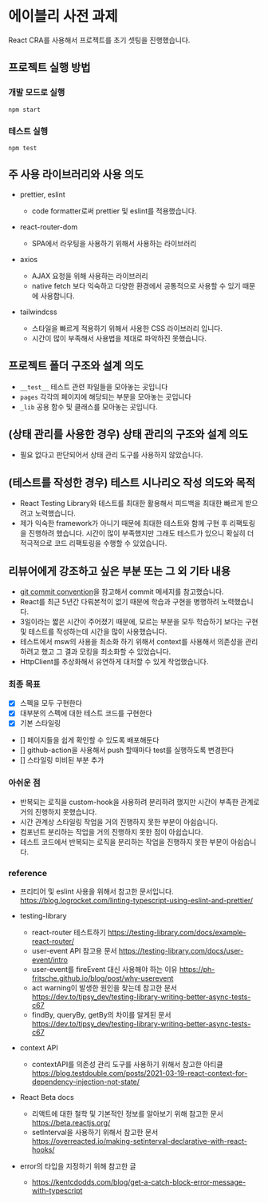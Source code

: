 # 에이블리 사전 과제

React CRA를 사용해서 프로젝트를 초기 셋팅을 진행했습니다.

## 프로젝트 실행 방법

### 개발 모드로 실행

```
npm start
```

### 테스트 실행

```
npm test
```

## 주 사용 라이브러리와 사용 의도

- prettier, eslint

  - code formatter로써 prettier 및 eslint를 적용했습니다.

- react-router-dom

  - SPA에서 라우팅을 사용하기 위해서 사용하는 라이브러리

- axios

  - AJAX 요청을 위해 사용하는 라이브러리
  - native fetch 보다 익숙하고 다양한 환경에서 공통적으로 사용할 수 있기 때문에 사용합니다.

- tailwindcss
  - 스타일을 빠르게 적용하기 위해서 사용한 CSS 라이브러리 입니다.
  - 시간이 많이 부족해서 사용법을 제대로 파악하진 못했습니다.

## 프로젝트 폴더 구조와 설계 의도

- `__test__` 테스트 관련 파일들을 모아놓는 곳입니다
- `pages` 각각의 페이지에 해당되는 부분을 모아놓는 곳입니다
- `_lib` 공용 함수 및 클래스를 모아놓는 곳입니다.

## (상태 관리를 사용한 경우) 상태 관리의 구조와 설계 의도

- 필요 없다고 판단되어서 상태 관리 도구를 사용하지 않았습니다.

## (테스트를 작성한 경우) 테스트 시나리오 작성 의도와 목적

- React Testing Library와 테스트를 최대한 활용해서 피드백을 최대한 빠르게 받으려고 노력했습니다.
- 제가 익숙한 framework가 아니기 때문에 최대한 테스트와 함께 구현 후 리팩토링을 진행하려 했습니다. 시간이 많이 부족했지만 그래도 테스트가 있으니 확실히 더 적극적으로 코드 리팩토링을 수행할 수 있었습니다.

## 리뷰어에게 강조하고 싶은 부분 또는 그 외 기타 내용

- [git commit convention](https://github.com/nhn/toast-ui.vue-editor/blob/master/docs/COMMIT_MESSAGE_CONVENTION.md)을 참고해서 commit 메세지를 참고했습니다.
- React를 최근 5년간 다뤄본적이 없기 때문에 학습과 구현을 병행하려 노력했습니다.
- 3일이라는 짧은 시간이 주어졌기 때문에, 모르는 부분을 모두 학습하기 보다는 구현 및 테스트를 작성하는데 시간을 많이 사용했습니다.
- 테스트에서 msw의 사용을 최소화 하기 위해서 context를 사용해서 의존성을 관리하려고 했고 그 결과 모킹을 최소화할 수 있었습니다.
- HttpClient를 추상화해서 유연하게 대처할 수 있게 작업했습니다.

### 최종 목표

- [x] 스펙을 모두 구현한다
- [x] 대부분의 스펙에 대한 테스트 코드를 구현한다
- [x] 기본 스타일링
- [] 페이지들을 쉽게 확인할 수 있도록 배포해둔다
- [] github-action을 사용해서 push 할때마다 test를 실행하도록 변경한다
- [] 스타일링 미비된 부분 추가

### 아쉬운 점

- 반복되는 로직을 custom-hook을 사용하려 분리하려 했지만 시간이 부족한 관계로 거의 진행하지 못했습니다.
- 시간 관계상 스타일링 작업을 거의 진행하지 못한 부분이 아쉽습니다.
- 컴포넌트 분리하는 작업을 거의 진행하지 못한 점이 아쉽습니다.
- 테스트 코드에서 반복되는 로직을 분리하는 작업을 진행하지 못한 부분이 아쉽습니다.

### reference

- 프리티어 및 eslint 사용을 위해서 참고한 문서입니다. https://blog.logrocket.com/linting-typescript-using-eslint-and-prettier/

- testing-library

  - react-router 테스트하기 https://testing-library.com/docs/example-react-router/
  - user-event API 참고용 문서 https://testing-library.com/docs/user-event/intro
  - user-event를 fireEvent 대신 사용해야 하는 이유 https://ph-fritsche.github.io/blog/post/why-userevent
  - act warning이 발생한 원인을 찾는데 참고한 문서 https://dev.to/tipsy_dev/testing-library-writing-better-async-tests-c67
  - findBy, queryBy, getBy의 차이를 알게된 문서 https://dev.to/tipsy_dev/testing-library-writing-better-async-tests-c67

- context API

  - contextAPI를 의존성 관리 도구를 사용하기 위해서 참고한 아티클 https://blog.testdouble.com/posts/2021-03-19-react-context-for-dependency-injection-not-state/

- React Beta docs

  - 리액트에 대한 철학 및 기본적인 정보를 알아보기 위해 참고한 문서 https://beta.reactjs.org/
  - setInterval을 사용하기 위해서 참고한 문서 https://overreacted.io/making-setinterval-declarative-with-react-hooks/

- error의 타입을 지정하기 위해 참고한 글
  - https://kentcdodds.com/blog/get-a-catch-block-error-message-with-typescript
